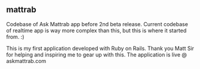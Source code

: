 ## mattrab

Codebase of Ask Mattrab app before 2nd beta release. Current codebase of realtime app is way more complex than this, but this is where it started from. :)

This is my first application developed with Ruby on Rails. Thank you Matt Sir for helping and inspiring me to gear up with this. The application is live @ askmattrab.com
